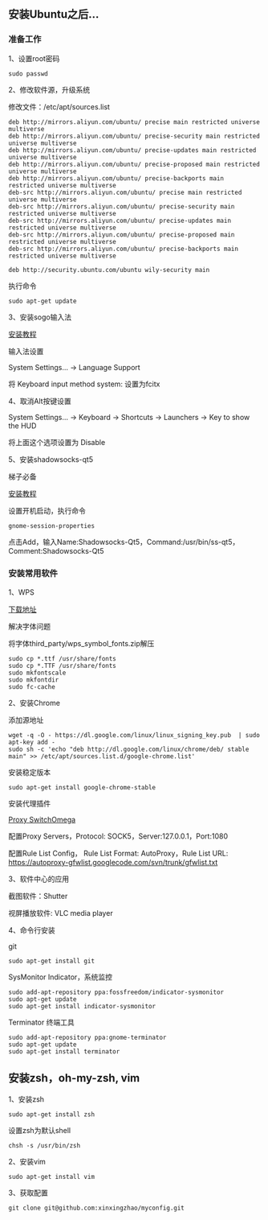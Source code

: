 ## 安装Ubuntu之后...

### 准备工作
1、设置root密码

```
sudo passwd
```

2、修改软件源，升级系统

修改文件：/etc/apt/sources.list

```
deb http://mirrors.aliyun.com/ubuntu/ precise main restricted universe multiverse
deb http://mirrors.aliyun.com/ubuntu/ precise-security main restricted universe multiverse
deb http://mirrors.aliyun.com/ubuntu/ precise-updates main restricted universe multiverse
deb http://mirrors.aliyun.com/ubuntu/ precise-proposed main restricted universe multiverse
deb http://mirrors.aliyun.com/ubuntu/ precise-backports main restricted universe multiverse
deb-src http://mirrors.aliyun.com/ubuntu/ precise main restricted universe multiverse
deb-src http://mirrors.aliyun.com/ubuntu/ precise-security main restricted universe multiverse
deb-src http://mirrors.aliyun.com/ubuntu/ precise-updates main restricted universe multiverse
deb-src http://mirrors.aliyun.com/ubuntu/ precise-proposed main restricted universe multiverse
deb-src http://mirrors.aliyun.com/ubuntu/ precise-backports main restricted universe multiverse

deb http://security.ubuntu.com/ubuntu wily-security main
```

执行命令

```
sudo apt-get update
```

3、安装sogo输入法

[安装教程](http://pinyin.sogou.com/linux/?r=pinyin)

输入法设置

System Settings... -> Language Support

将 Keyboard input method system: 设置为fcitx

4、取消Alt按键设置

System Settings... -> Keyboard -> Shortcuts -> Launchers -> Key to show the HUD

将上面这个选项设置为 Disable

5、安装shadowsocks-qt5

梯子必备

[安装教程](https://github.com/shadowsocks/shadowsocks-qt5/wiki/%E5%AE%89%E8%A3%85%E6%8C%87%E5%8D%97)

设置开机启动，执行命令

```
gnome-session-properties
```

点击Add，输入Name:Shadowsocks-Qt5，Command:/usr/bin/ss-qt5，Comment:Shadowsocks-Qt5

### 安装常用软件

1、WPS

[下载地址](http://community.wps.cn/download/)

解决字体问题

将字体third_party/wps_symbol_fonts.zip解压

```
sudo cp *.ttf /usr/share/fonts
sudo cp *.TTF /usr/share/fonts
sudo mkfontscale
sudo mkfontdir
sudo fc-cache
```

2、安装Chrome

添加源地址

```
wget -q -O - https://dl.google.com/linux/linux_signing_key.pub  | sudo apt-key add -
sudo sh -c 'echo "deb http://dl.google.com/linux/chrome/deb/ stable main" >> /etc/apt/sources.list.d/google-chrome.list'
```

安装稳定版本

```
sudo apt-get install google-chrome-stable
```

安装代理插件

[Proxy SwitchOmega](https://github.com/FelisCatus/SwitchyOmega)

配置Proxy Servers，Protocol: SOCK5，Server:127.0.0.1，Port:1080

配置Rule List Config， Rule List Format: AutoProxy，Rule List URL: https://autoproxy-gfwlist.googlecode.com/svn/trunk/gfwlist.txt

3、软件中心的应用

截图软件：Shutter

视屏播放软件: VLC media player

4、命令行安装

git
```
sudo apt-get install git
```

SysMonitor Indicator，系统监控
```
sudo add-apt-repository ppa:fossfreedom/indicator-sysmonitor
sudo apt-get update
sudo apt-get install indicator-sysmonitor
```

Terminator 终端工具
```
sudo add-apt-repository ppa:gnome-terminator
sudo apt-get update
sudo apt-get install terminator
```

## 安装zsh，oh-my-zsh, vim

1、安装zsh

```
sudo apt-get install zsh
```

设置zsh为默认shell

```
chsh -s /usr/bin/zsh
```

2、安装vim

```
sudo apt-get install vim
```

3、获取配置

```
git clone git@github.com:xinxingzhao/myconfig.git
```


